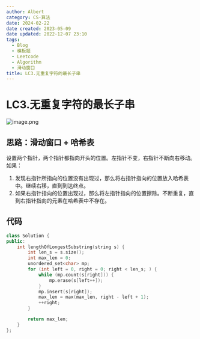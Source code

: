 ```yaml
---
author: Albert
category: CS-算法
date: 2024-02-22
date created: 2023-05-09
date updated: 2022-12-07 23:10
tags:
  - Blog
  - 模板题
  - Leetcode
  - Algorithm
  - 滑动窗口
title: LC3.无重复字符的最长子串
---
```


# LC3.无重复字符的最长子串

![image.png](http://img-blog-01.oss-cn-shanghai.aliyuncs.com/img/2022-11-27-192755.png)

## 思路：滑动窗口 + 哈希表

设置两个指针，两个指针都指向开头的位置。左指针不变，右指针不断向右移动。
如果：

1. 发现右指针所指向的位置没有出现过，那么将右指针指向的位置放入哈希表中。继续右移，直到到达终点。
2. 如果右指针指向的位置出现过，那么将左指针指向的位置擦除。不断重复，直到右指针指向的元素在哈希表中不存在。

## 代码

```cpp
class Solution {
public:
    int lengthOfLongestSubstring(string s) {
        int len_s = s.size();
        int max_len = 0;
        unordered_set<char> mp;
        for (int left = 0, right = 0; right < len_s; ) {
            while (mp.count(s[right])) {
                mp.erase(s[left++]);
            }
            mp.insert(s[right]);
            max_len = max(max_len, right - left + 1);
            ++right;
        }

        return max_len;
    }
};
```
